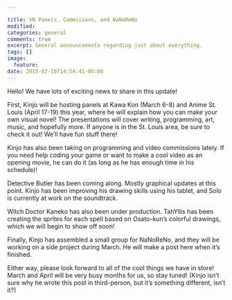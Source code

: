 ```yaml
---

title: VN Panels, Commisions, and NaNoReNo
modified:
categories: general
comments: true
excerpt: General announcements regarding just about everything.
tags: []
image:
  feature:
date: 2015-02-16T14:54:41-05:00
---
```


Hello! We have lots of exciting news to share in this update!

First, Kinjo will be hosting panels at Kawa Kon (March 6-8) and Anime St. Louis (April 17-19) this year, where he will explain how you can make your own visual novel! The presentations will cover writing, programming, art, music, and hopefully more. If anyone is in the St. Louis area, be sure to check it out! We’ll have fun stuff there!

Kinjo has also been taking on programming and video commissions lately. If you need help coding your game or want to make a cool video as an opening movie, he can do it (as long as he has enough time in his schedule)!

Detective Butler has been coming along. Mostly graphical updates at this point. Kinjo has been improving his drawing skills using his tablet, and Solo is currently at work on the soundtrack.

Witch Doctor Kaneko has also been under production. TahYllis has been creating the sprites for each spell based on Osato-kun’s colorful drawings, which we will begin to show off soon!

Finally, Kinjo has assembled a small group for NaNoReNo, and they will be working on a side project during March. He will make a post here when it’s finished.

Either way, please look forward to all of the cool things we have in store! March and April will be very busy months for us, so stay tuned! (Kinjo isn’t sure why he wrote this post in third-person, but it’s something different, isn’t it?)
